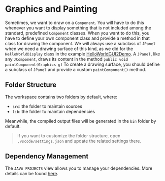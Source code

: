# Graphics and Painting

Sometimes, we want to draw on a `Component`. You will have to do this whenever you want to display something that is not included among the standard, predefined `Component` classes. When you want to do this, you have to define your own component class and provide a method in that class for drawing the component. We will always use a subclass of `JPanel` when we need a drawing surface of this kind, as we did for the `HelloWorldDisplay` class in the example [HelloWorldGUI2Demo]((https://github.com/pt-ipv-estgl-lab/HhelloWorldGUI2Demo)). A `JPanel`, like any `JComponent`, draws its content in the method
    `public void paintComponent(Graphics g)`
To create a drawing surface, you should define a subclass of `JPanel` and provide a custom `paintComponent()` method.

## Folder Structure

The workspace contains two folders by default, where:

- `src`: the folder to maintain sources
- `lib`: the folder to maintain dependencies

Meanwhile, the compiled output files will be generated in the `bin` folder by default.

> If you want to customize the folder structure, open `.vscode/settings.json` and update the related settings there.

## Dependency Management

The `JAVA PROJECTS` view allows you to manage your dependencies. More details can be found [here](https://github.com/microsoft/vscode-java-dependency#manage-dependencies).
